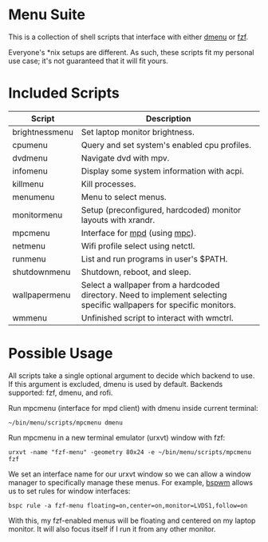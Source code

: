 Menu Suite
==========

This is a collection of shell scripts that interface with either [dmenu](http://tools.suckless.org/dmenu/) or [fzf](https://github.com/junegunn/fzf).

Everyone's *nix setups are different. As such, these scripts fit my personal use case; it's not guaranteed that it will fit yours.

Included Scripts
================
| Script         | Description
| -------------- | -----------
| brightnessmenu | Set laptop monitor brightness.
| cpumenu        | Query and set system's enabled cpu profiles.
| dvdmenu        | Navigate dvd with mpv.
| infomenu       | Display some system information with acpi.
| killmenu       | Kill processes.
| menumenu       | Menu to select menus.
| monitormenu    | Setup (preconfigured, hardcoded) monitor layouts with xrandr.
| mpcmenu        | Interface for [mpd](http://www.musicpd.org/) (using [mpc](http://linux.die.net/man/1/mpc)).
| netmenu        | Wifi profile select using netctl.
| runmenu        | List and run programs in user's $PATH.
| shutdownmenu   | Shutdown, reboot, and sleep.
| wallpapermenu  | Select a wallpaper from a hardcoded directory. Need to implement selecting specific wallpapers for specific monitors.
| wmmenu         | Unfinished script to interact with wmctrl.

Possible Usage
==============

All scripts take a single optional argument to decide which backend to use. If this argument is excluded, dmenu is used by default. Backends supported: fzf, dmenu, and rofi.

Run mpcmenu (interface for mpd client) with dmenu inside current terminal:

    ~/bin/menu/scripts/mpcmenu dmenu

Run mpcmenu in a new terminal emulator (urxvt) window with fzf:

    urxvt -name "fzf-menu" -geometry 80x24 -e ~/bin/menu/scripts/mpcmenu fzf

We set an interface name for our urxvt window so we can allow a window manager to specifically manage these menus. For example, [bspwm](https://github.com/baskerville/bspwm) allows us to set rules for window interfaces:

    bspc rule -a fzf-menu floating=on,center=on,monitor=LVDS1,follow=on

With this, my fzf-enabled menus will be floating and centered on my laptop monitor. It will also focus itself if I run it from any other monitor.
